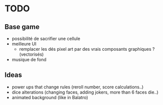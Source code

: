 # TODO

## Base game

- possibilité de sacrifier une cellule
- meilleure UI
  - remplacer les dés pixel art par des vrais composants graphiques ? (vectorisés)
- musique de fond

## Ideas

- power ups that change rules (reroll number, score calculations..)
- dice alterations (changing faces, adding jokers, more than 6 faces die..)
- animated background (like in Balatro)
